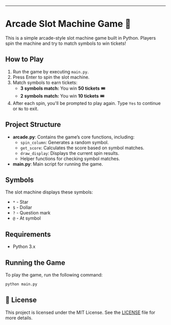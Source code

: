---

# Arcade Slot Machine Game 🎰

This is a simple arcade-style slot machine game built in Python. Players spin the machine and try to match symbols to win tickets!

## How to Play

1. Run the game by executing `main.py`.
2. Press Enter to spin the slot machine.
3. Match symbols to earn tickets:
   - **3 symbols match:** You win **50 tickets** 🎟️
   - **2 symbols match:** You win **10 tickets** 🎟️
4. After each spin, you'll be prompted to play again. Type `Yes` to continue or `No` to exit.

## Project Structure

- **arcade.py**: Contains the game’s core functions, including:
  - `spin_column`: Generates a random symbol.
  - `get_score`: Calculates the score based on symbol matches.
  - `draw_display`: Displays the current spin results.
  - Helper functions for checking symbol matches.
- **main.py**: Main script for running the game.

## Symbols

The slot machine displays these symbols:
- `*` - Star
- `$` - Dollar
- `?` - Question mark
- `@` - At symbol

## Requirements

- Python 3.x

## Running the Game

To play the game, run the following command:

```bash
python main.py
```

## 📝 License

This project is licensed under the MIT License. See the [LICENSE](LICENSE) file for more details.
